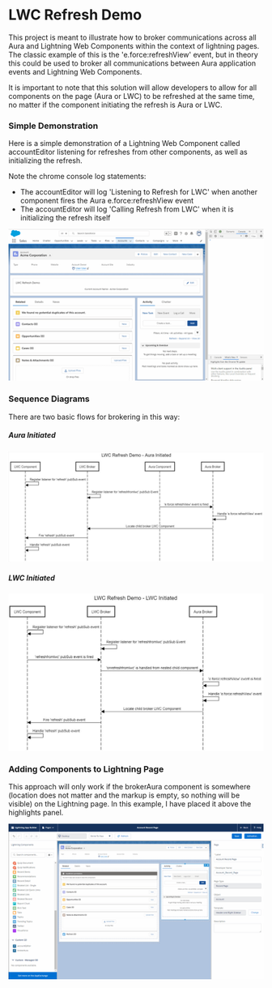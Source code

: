 # LWC Refresh Demo

This project is meant to illustrate how to broker communications across all Aura and Lightning Web Components within the context of lightning pages. The classic example of this is the 'e.force:refreshView' event, but in theory this could be used to broker all communications between Aura application events and Lightning Web Components.

It is important to note that this solution will allow developers to allow for all components on the page (Aura or LWC) to be refreshed at the same time, no matter if the component initiating the refresh is Aura or LWC.


### Simple Demonstration
Here is a simple demonstration of a Lightning Web Component called accountEditor listening for refreshes from other components, as well as initializing the refresh.

Note the chrome console log statements: 
* The accountEditor will log 'Listening to Refresh for LWC' when another component fires the Aura e.force:refreshView event
* The accountEditor will log 'Calling Refresh from LWC' when it is initializing the refresh itself

![Lightning Page](demo/refreshDemo.gif)

### Sequence Diagrams
There are two basic flows for brokering in this way:

##### Aura Initiated
![Aura Initiated](demo/LWC%20Refresh%20Demo%20-%20Aura%20Initiated.JPG)

##### LWC Initiated
![LWC Initiated](demo/LWC%20Refresh%20Demo%20-%20LWC%20Initiated.JPG)


### Adding Components to Lightning Page
This approach will only work if the brokerAura component is somewhere (location does not matter and the markup is empty, so nothing will be visible) on the Lightning page.
In this example, I have placed it above the highlights panel.

![Lightning Page](demo/LightningPageBuilder.gif)
